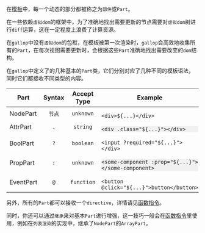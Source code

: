在[模板](/#Template)中，每一个动态的部分都被称之为`部件`或`Part`。

在一些依赖`虚拟dom`的框架中，为了准确地找出需要更新的节点需要对`虚拟dom`树进行`diff`运算，这在一定程度上浪费了计算资源。

在`gallop`中没有`虚拟dom`的包袱，在模板被第一次渲染时，`gallop`会高效地收集所有的`Part`，在每次视图需要更新时，会根据这些`Part`准确地找出需要改变的`dom`结构。

在`gallop`中定义了的几种基本的`Part`类，它们分别对应了几种不同的模板语法，同时它们都接收不同类型的内容。

| Part      | Syntax | Accept Type | Example                                                                                                                           |
| --------- | :----: | :---------: | --------------------------------------------------------------------------------------------------------------------------------- |
| NodePart  | `节点` |  `unknown`  | <pre lang="ts" style="margin-bottom:0">`<div>${...}</div>`</pre>                                                                  |
| AttrPart  |  `.`   |  `string`   | <pre lang="ts" style="margin-bottom:0;background:rgba(27, 31, 35, 0.05)">`<div .class="${...}"></div>`</pre>                      |
| BoolPart  |  `?`   |  `boolean`  | <pre lang="ts" style="margin-bottom:0">`<input ?required="${...}"></div>`</pre>                                                   |
| PropPart  |  `:`   |  `unknown`  | <pre lang="ts" style="margin-bottom:0;background:rgba(27, 31, 35, 0.05)">`<some-component :prop="${...}"></some-component>`</pre> |
| EventPart |  `@`   | `function`  | <pre lang="ts" style="margin-bottom:0">`<button @click="${...}">button</button>`</pre>                                            |

另外，所有的`Part`都可以接收一个`directive`，详情请见[函数指令](/#Directives)。

同时，你还可以通过`继承`来对基本`Part`进行增强，这一技巧一般会在[函数指令](/#Directives)里使用，例如在`列表渲染`的实现中，继承了`NodePart`的`ArrayPart`。
